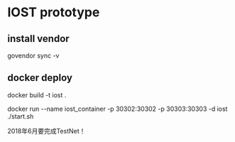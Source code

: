 # IOST prototype

## install vendor
govendor sync -v

## docker deploy

docker build -t iost .

docker run --name iost_container -p 30302:30302 -p 30303:30303 -d iost ./start.sh




2018年6月要完成TestNet！


